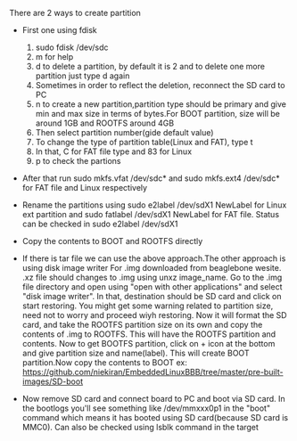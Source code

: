 There are 2 ways to create partition

* First one using fdisk
    1. sudo fdisk /dev/sdc
    2. m for help
    3. d to delete a partition, by default it is 2 and to delete one more partition just type d again
    4. Sometimes in order to reflect the deletion, reconnect the SD card to PC
    5. n to create a new partition,partition type should be primary and give min and max size in terms of bytes.For BOOT partition, size will be around 1GB and ROOTFS around 4GB
    6. Then select partition number(gide default value)
    7. To change the type of partition table(Linux and FAT), type t
    8. In that, C for FAT file type and 83 for Linux
    9. p to check the partions

* After that run sudo mkfs.vfat /dev/sdc* and sudo mkfs.ext4 /dev/sdc* for FAT file and Linux respectively

* Rename the partitions using sudo e2label /dev/sdX1 NewLabel for Linux ext partition and sudo fatlabel /dev/sdX1 NewLabel for FAT file. Status can be checked in sudo e2label /dev/sdX1

* Copy the contents to BOOT and ROOTFS directly

* If there is tar file we can use the above approach.The other approach is using disk image writer For .img downloaded from beaglebone wesite. .xz file should changes to .img using unxz image_name. Go to the .img file directory and open using "open with other applications" and select "disk image writer". In that, destination should be SD card and click on start restoring. You might get some warning related to partition size, need not to worry and proceed wiyh restoring. Now it will format the SD card, and take the ROOTFS partition size on its own and copy the contents of .img to ROOTFS. This will have the ROOTFS partition and contents. Now to get BOOTFS partition, click on + icon at the bottom and give partition size and name(label). This will create BOOT partition.Now copy the contents to BOOT ex: https://github.com/niekiran/EmbeddedLinuxBBB/tree/master/pre-built-images/SD-boot

* Now remove SD card and connect board to PC and boot via SD card. In the bootlogs you'll see something like /dev/mmxxx0p1 in the "boot" command which means it has booted using SD card(because SD card is MMC0). Can also be checked using lsblk command in the target